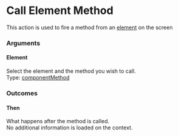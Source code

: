 # Call Element Method

This action is used to fire a method from an [element](../elements/) on the screen

### Arguments

#### Element

Select the element and the method you wish to call.  
Type: [componentMethod](https://docs.abstra.app/docs/projects/front-end/arguments/argument-types#componentmethod)

### Outcomes

#### Then

What happens after the method is called.  
No additional information is loaded on the context.

